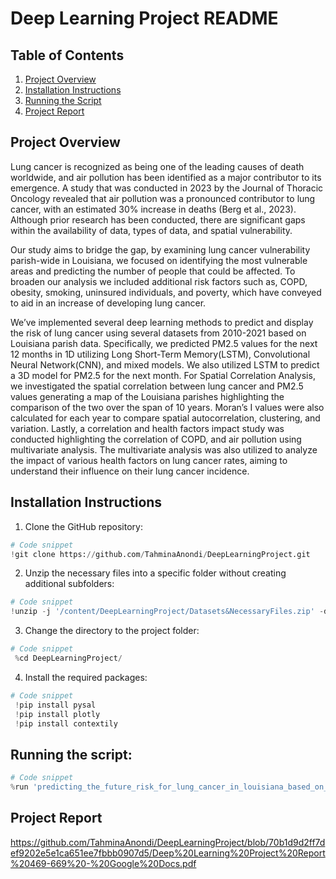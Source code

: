 # Deep Learning Project README

## Table of Contents
1. [Project Overview](#project-overview)
2. [Installation Instructions](#installation-instructions)
3. [Running the Script](#running-the-script)
4. [Project Report](#project-report)

## Project Overview
Lung cancer is recognized as being one of the leading causes of death worldwide, and air pollution has been identified as a major contributor to its emergence. A study that was conducted in 2023 by the Journal of Thoracic Oncology revealed that air pollution was a pronounced contributor to lung cancer, with an estimated 30% increase in deaths (Berg et al., 2023). Although prior research has been conducted, there are significant gaps within the availability of data, types of data, and spatial vulnerability. 


Our study aims to bridge the gap, by examining lung cancer vulnerability parish-wide in Louisiana, we focused on identifying the most vulnerable areas and predicting the number of people that could be affected. To broaden our analysis we included additional risk factors such as, COPD, obesity, smoking, uninsured individuals, and poverty, which have conveyed to aid in an increase of developing lung cancer.


We’ve implemented several deep learning methods to predict and display the risk of lung cancer using several datasets from 2010-2021 based on Louisiana parish data. Specifically, we predicted PM2.5 values for the next 12 months in 1D utilizing Long Short-Term Memory(LSTM), Convolutional Neural Network(CNN), and mixed models. We also utilized LSTM to predict a 3D model for PM2.5 for the next month. For Spatial Correlation Analysis, we investigated the spatial correlation between lung cancer and PM2.5 values generating a map of the Louisiana parishes highlighting the comparison of the two over the span of 10 years. Moran’s I values were also calculated for each year to compare spatial autocorrelation, clustering, and variation. Lastly, a correlation and health factors impact study was conducted highlighting the correlation of COPD, and air pollution using multivariate analysis. The multivariate analysis was also utilized to analyze the impact of various health factors on lung cancer rates, aiming to understand their influence on their lung cancer incidence.


## Installation Instructions

1. Clone the GitHub repository:   
 ```python
# Code snippet
 !git clone https://github.com/TahminaAnondi/DeepLearningProject.git
```
2. Unzip the necessary files into a specific folder without creating additional subfolders:
 ```python
# Code snippet
 !unzip -j '/content/DeepLearningProject/Datasets&NecessaryFiles.zip' -d '/content/'
```
3. Change the directory to the project folder:
```python
# Code snippet
 %cd DeepLearningProject/
```

4. Install the required packages:
 ```python
# Code snippet
  !pip install pysal
  !pip install plotly
  !pip install contextily
```
## Running the script:
 ```python
# Code snippet
 %run 'predicting_the_future_risk_for_lung_cancer_in_louisiana_based_on_airpollution(pm2_5).py'
```
## Project Report
https://github.com/TahminaAnondi/DeepLearningProject/blob/70b1d9d2ff7def9202e5e1ca651ee7fbbb0907d5/Deep%20Learning%20Project%20Report%20469-669%20-%20Google%20Docs.pdf
